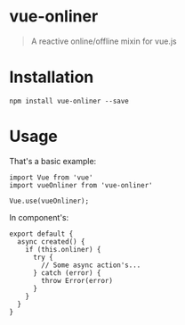 # vue-onliner

> A reactive online/offline mixin for vue.js

# Installation

```
npm install vue-onliner --save
```

# Usage

That's a basic example:

```
import Vue from 'vue'
import vueOnliner from 'vue-onliner'

Vue.use(vueOnliner);
```

In component's:

```
export default {
  async created() {
    if (this.onliner) {
      try {
        // Some async action's...
      } catch (error) {
        throw Error(error)
      }
    }
  }
}
```
